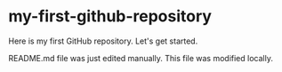 # my-first-github-repository
Here is my first GitHub repository.  Let's get started.

README.md file was just edited manually.  This file was modified locally.
